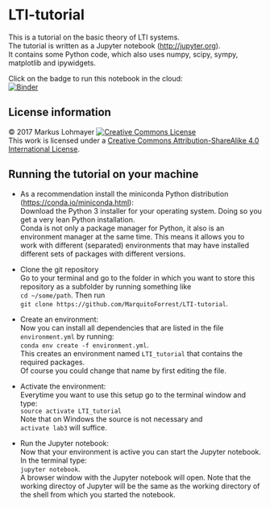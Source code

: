 # LTI-tutorial
This is a tutorial on the basic theory of LTI systems.  
The tutorial is written as a Jupyter notebook (http://jupyter.org).  
It contains some Python code, which also uses numpy, scipy, sympy, matplotlib and ipywidgets.

Click on the badge to run this notebook in the cloud:  
[![Binder](https://mybinder.org/badge.svg)](https://mybinder.org/v2/gh/MarquitoForrest/LTI-tutorial/master?filepath=LTI-tutorial.ipynb)

## License information

&copy; 2017 Markus Lohmayer
<a rel="license" href="http://creativecommons.org/licenses/by-sa/4.0/"><img alt="Creative Commons License" style="border-width:0" src="https://i.creativecommons.org/l/by-sa/4.0/80x15.png" /></a><br />This work is licensed under a <a rel="license" href="http://creativecommons.org/licenses/by-sa/4.0/">Creative Commons Attribution-ShareAlike 4.0 International License</a>.

## Running the tutorial on your machine

- As a recommendation install the miniconda Python distribution (https://conda.io/miniconda.html):  
Download the Python 3 installer for your operating system. Doing so you get a very lean Python installation.  
Conda is not only a package manager for Python, it also is an environment manager at the same time.
This means it allows you to work with different (separated) environments that may have installed different sets of packages with different versions.
- Clone the git repository  
Go to your terminal and go to the folder in which you want to store this repository as a subfolder by running something like  
`cd ~/some/path`. Then run  
`git clone https://github.com/MarquitoForrest/LTI-tutorial`.

- Create an environment:  
Now you can install all dependencies that are listed in the file `environment.yml` by running:  
`conda env create -f environment.yml`.  
This creates an environment named `LTI_tutorial` that contains the required packages.  
Of course you could change that name by first editing the file.

- Activate the environment:  
Everytime you want to use this setup go to the terminal window and type:  
`source activate LTI_tutorial`  
Note that on Windows the source is not necessary and  
`activate lab3` will suffice.

- Run the Jupyter notebook:  
Now that your environment is active you can start the Jupyter notebook. In the terminal type:  
`jupyter notebook`.  
A browser window with the Jupyter notebook will open.
Note that the working directoy of Jupyter will be the same as the working directory of the shell from which you started the notebook.
